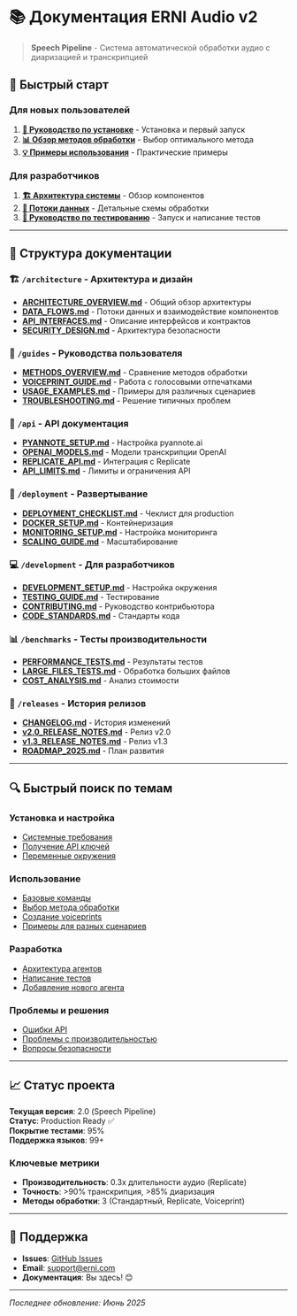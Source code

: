 # 📚 Документация ERNI Audio v2

> **Speech Pipeline** - Система автоматической обработки аудио с диаризацией и транскрипцией

## 🎯 Быстрый старт

### Для новых пользователей
1. **[🚀 Руководство по установке](../README.md)** - Установка и первый запуск
2. **[📊 Обзор методов обработки](./guides/METHODS_OVERVIEW.md)** - Выбор оптимального метода
3. **[💡 Примеры использования](./guides/USAGE_EXAMPLES.md)** - Практические примеры

### Для разработчиков
1. **[🏗️ Архитектура системы](./architecture/ARCHITECTURE_OVERVIEW.md)** - Обзор компонентов
2. **[🔄 Потоки данных](./architecture/DATA_FLOWS.md)** - Детальные схемы обработки
3. **[🧪 Руководство по тестированию](./development/TESTING_GUIDE.md)** - Запуск и написание тестов

---

## 📖 Структура документации

### 🏗️ `/architecture` - Архитектура и дизайн
- **[ARCHITECTURE_OVERVIEW.md](./architecture/ARCHITECTURE_OVERVIEW.md)** - Общий обзор архитектуры
- **[DATA_FLOWS.md](./architecture/DATA_FLOWS.md)** - Потоки данных и взаимодействие компонентов
- **[API_INTERFACES.md](./architecture/API_INTERFACES.md)** - Описание интерфейсов и контрактов
- **[SECURITY_DESIGN.md](./architecture/SECURITY_DESIGN.md)** - Архитектура безопасности

### 📘 `/guides` - Руководства пользователя
- **[METHODS_OVERVIEW.md](./guides/METHODS_OVERVIEW.md)** - Сравнение методов обработки
- **[VOICEPRINT_GUIDE.md](./guides/VOICEPRINT_GUIDE.md)** - Работа с голосовыми отпечатками
- **[USAGE_EXAMPLES.md](./guides/USAGE_EXAMPLES.md)** - Примеры для различных сценариев
- **[TROUBLESHOOTING.md](./guides/TROUBLESHOOTING.md)** - Решение типичных проблем

### 🔧 `/api` - API документация
- **[PYANNOTE_SETUP.md](./api/PYANNOTE_SETUP.md)** - Настройка pyannote.ai
- **[OPENAI_MODELS.md](./api/OPENAI_MODELS.md)** - Модели транскрипции OpenAI
- **[REPLICATE_API.md](./api/REPLICATE_API.md)** - Интеграция с Replicate
- **[API_LIMITS.md](./api/API_LIMITS.md)** - Лимиты и ограничения API

### 🚀 `/deployment` - Развертывание
- **[DEPLOYMENT_CHECKLIST.md](./deployment/DEPLOYMENT_CHECKLIST.md)** - Чеклист для production
- **[DOCKER_SETUP.md](./deployment/DOCKER_SETUP.md)** - Контейнеризация
- **[MONITORING_SETUP.md](./deployment/MONITORING_SETUP.md)** - Настройка мониторинга
- **[SCALING_GUIDE.md](./deployment/SCALING_GUIDE.md)** - Масштабирование

### 💻 `/development` - Для разработчиков
- **[DEVELOPMENT_SETUP.md](./development/DEVELOPMENT_SETUP.md)** - Настройка окружения
- **[TESTING_GUIDE.md](./development/TESTING_GUIDE.md)** - Тестирование
- **[CONTRIBUTING.md](./development/CONTRIBUTING.md)** - Руководство контрибьютора
- **[CODE_STANDARDS.md](./development/CODE_STANDARDS.md)** - Стандарты кода

### 📊 `/benchmarks` - Тесты производительности
- **[PERFORMANCE_TESTS.md](./benchmarks/PERFORMANCE_TESTS.md)** - Результаты тестов
- **[LARGE_FILES_TESTS.md](./benchmarks/LARGE_FILES_TESTS.md)** - Обработка больших файлов
- **[COST_ANALYSIS.md](./benchmarks/COST_ANALYSIS.md)** - Анализ стоимости

### 📝 `/releases` - История релизов
- **[CHANGELOG.md](./releases/CHANGELOG.md)** - История изменений
- **[v2.0_RELEASE_NOTES.md](./releases/v2.0_RELEASE_NOTES.md)** - Релиз v2.0
- **[v1.3_RELEASE_NOTES.md](./releases/v1.3_RELEASE_NOTES.md)** - Релиз v1.3
- **[ROADMAP_2025.md](./releases/ROADMAP_2025.md)** - План развития

---

## 🔍 Быстрый поиск по темам

### Установка и настройка
- [Системные требования](../README.md#предварительные-требования)
- [Получение API ключей](./api/PYANNOTE_SETUP.md#получение-api-ключа)
- [Переменные окружения](../README.md#настройте-переменные-окружения)

### Использование
- [Базовые команды](../README.md#базовые-команды)
- [Выбор метода обработки](./guides/METHODS_OVERVIEW.md)
- [Создание voiceprints](./guides/VOICEPRINT_GUIDE.md#создание-voiceprint)
- [Примеры для разных сценариев](./guides/USAGE_EXAMPLES.md)

### Разработка
- [Архитектура агентов](./architecture/ARCHITECTURE_OVERVIEW.md#агенты)
- [Написание тестов](./development/TESTING_GUIDE.md#написание-тестов)
- [Добавление нового агента](./development/CONTRIBUTING.md#добавление-агента)

### Проблемы и решения
- [Ошибки API](./guides/TROUBLESHOOTING.md#ошибки-api)
- [Проблемы с производительностью](./guides/TROUBLESHOOTING.md#производительность)
- [Вопросы безопасности](./architecture/SECURITY_DESIGN.md)

---

## 📈 Статус проекта

**Текущая версия**: 2.0 (Speech Pipeline)  
**Статус**: Production Ready ✅  
**Покрытие тестами**: 95%  
**Поддержка языков**: 99+  

### Ключевые метрики
- **Производительность**: 0.3x длительности аудио (Replicate)
- **Точность**: >90% транскрипция, >85% диаризация
- **Методы обработки**: 3 (Стандартный, Replicate, Voiceprint)

---

## 🤝 Поддержка

- **Issues**: [GitHub Issues](https://github.com/erni/audio_v2/issues)
- **Email**: support@erni.com
- **Документация**: Вы здесь! 😊

---

*Последнее обновление: Июнь 2025*
